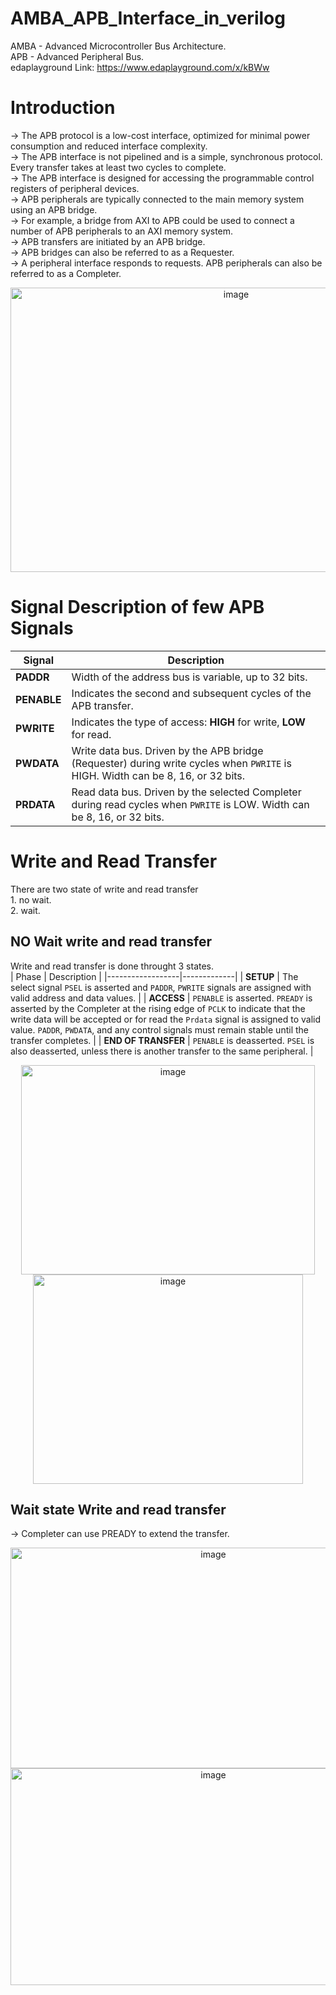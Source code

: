# AMBA_APB_Interface_in_verilog
AMBA - Advanced Microcontroller Bus Architecture.  
APB - Advanced Peripheral Bus.  
edaplayground Link: https://www.edaplayground.com/x/kBWw

# Introduction
-> The APB protocol is a low-cost interface, optimized for minimal power consumption and reduced interface complexity.  
-> The APB interface is not pipelined and is a simple, synchronous protocol. Every transfer takes at least two cycles to complete.  
-> The APB interface is designed for accessing the programmable control registers of peripheral devices.  
-> APB peripherals are typically connected to the main memory system using an APB bridge.  
-> For example, a bridge from AXI to APB could be used to connect a number of APB peripherals to an AXI memory system.  
-> APB transfers are initiated by an APB bridge.  
-> APB bridges can also be referred to as a Requester.  
-> A peripheral interface responds to requests. APB peripherals can also be referred to as a Completer.  
<div align="center">
  <img width="706" height="455" alt="image" src="https://github.com/user-attachments/assets/4adb15e0-0adb-4db6-91ba-dc9bf5062c0b" />
</div>  

# Signal Description of few APB Signals
| **Signal**   | **Description** |
|--------------|------------------|
| **PADDR**    | Width of the address bus is variable, up to 32 bits. |
| **PENABLE**  | Indicates the second and subsequent cycles of the APB transfer. |
| **PWRITE**   | Indicates the type of access: **HIGH** for write, **LOW** for read. |
| **PWDATA**   | Write data bus. Driven by the APB bridge (Requester) during write cycles when `PWRITE` is HIGH. Width can be 8, 16, or 32 bits. |
| **PRDATA**   | Read data bus. Driven by the selected Completer during read cycles when `PWRITE` is LOW. Width can be 8, 16, or 32 bits. |

# Write and Read Transfer
  There are two state of write and read transfer  
    1. no wait.  
    2. wait.  

## NO Wait write and read transfer
   Write and read transfer is done throught 3 states.  
| Phase             | Description |
|------------------|-------------|
| **SETUP**         | The select signal `PSEL` is asserted and `PADDR`, `PWRITE` signals are assigned with valid address and data values. |
| **ACCESS**        | `PENABLE` is asserted. `PREADY` is asserted by the Completer at the rising edge of `PCLK` to indicate that the write data will be accepted or for read the `Prdata` signal is assigned to valid value. `PADDR`, `PWDATA`, and any control signals must remain stable until the transfer completes. |
| **END OF TRANSFER** | `PENABLE` is deasserted. `PSEL` is also deasserted, unless there is another transfer to the same peripheral. |

<div align="center">
  <img width="470" height="335" alt="image" src="https://github.com/user-attachments/assets/6dbb7866-0260-4738-a1ed-0056cf03e79b" />
  <img width="432" height="335" alt="image" src="https://github.com/user-attachments/assets/5ead6e8c-3c2d-4f8d-8e38-e408e475d5ae" />

</div>  

## Wait state Write and read transfer
-> Completer can use PREADY to extend the transfer.

<div align="center">
  <img width="633" height="353" alt="image" src="https://github.com/user-attachments/assets/5e991d8e-19c2-40a1-9c6e-61bbf56df0e0" />
</div>  

<div align="center">
  <img width="633" height="347" alt="image" src="https://github.com/user-attachments/assets/dd22483f-e901-4d04-b81f-b67d0bd5dea9" />
</div>  



    


  
